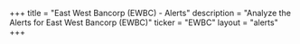 +++
title = "East West Bancorp (EWBC) - Alerts"
description = "Analyze the Alerts for East West Bancorp (EWBC)"
ticker = "EWBC"
layout = "alerts"
+++

